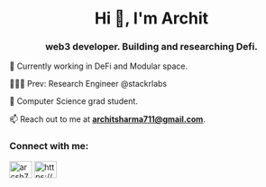 <h1 align="center">Hi 👋, I'm Archit</h1>
<h3 align="center">web3 developer. Building and researching Defi.</h3>

🔭 Currently working in DeFi and Modular space.

🧑🏻‍💻 Prev: Research Engineer @stackrlabs

🌱 Computer Science grad student.

📫 Reach out to me at **architsharma711@gmail.com**.

<h3 align="left">Connect with me:</h3>
<p align="left">
<a href="https://twitter.com/arcsh7" target="blank"><img align="center" src="https://raw.githubusercontent.com/rahuldkjain/github-profile-readme-generator/master/src/images/icons/Social/twitter.svg" alt="arcsh7" height="30" width="40" /></a>
<a href="https://www.linkedin.com/in/archit-sharma-193b4922a" target="blank"><img align="center" src="https://raw.githubusercontent.com/rahuldkjain/github-profile-readme-generator/master/src/images/icons/Social/linked-in-alt.svg" alt="https://www.linkedin.com/in/archit-sharma-193b4922a" height="30" width="40" /></a>
</p>



